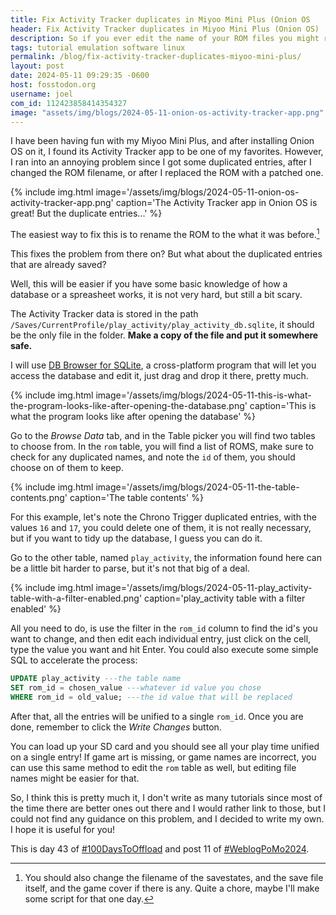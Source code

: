 ```yaml
---
title: Fix Activity Tracker duplicates in Miyoo Mini Plus (Onion OS
header: Fix Activity Tracker duplicates in Miyoo Mini Plus (Onion OS)
description: So if you ever edit the name of your ROM files you might run into some problems in your Miyoo Mini's Activity Tracker App, here's how I fixed it!
tags: tutorial emulation software linux
permalink: /blog/fix-activity-tracker-duplicates-miyoo-mini-plus/
layout: post
date: 2024-05-11 09:29:35 -0600
host: fosstodon.org
username: joel
com_id: 112423858414354327
image: "assets/img/blogs/2024-05-11-onion-os-activity-tracker-app.png"
---
```



I have been having fun with my Miyoo Mini Plus, and after installing Onion OS on it, I found its Activity Tracker app to be one of my favorites. However, I ran into an annoying problem since I got some duplicated entries, after I changed the ROM filename, or after I replaced the ROM with a patched one.

{% include img.html image='/assets/img/blogs/2024-05-11-onion-os-activity-tracker-app.png' caption='The Activity Tracker app in Onion OS is great! But the duplicate entries...' %}

The easiest way to fix this is to rename the ROM to the what it was before.[^1]

This fixes the problem from there on? But what about the duplicated entries that are already saved?

Well, this will be easier if you have some basic knowledge of how a database or a spreasheet works, it is not very hard, but still a bit scary.

The Activity Tracker data is stored in the path `/Saves/CurrentProfile/play_activity/play_activity_db.sqlite`, it should be the only file in the folder. __Make a copy of the file and put it somewhere safe.__

I will use [DB Browser for SQLite](https://sqlitebrowser.org/), a cross-platform program that will let you access the database and edit it, just drag and drop it there, pretty much.

{% include img.html image='/assets/img/blogs/2024-05-11-this-is-what-the-program-looks-like-after-opening-the-database.png' caption='This is what the program looks like after opening the database' %}

Go to the _Browse Data_ tab, and in the Table picker you will find two tables to choose from. In the `rom` table, you will find a list of ROMS, make sure to check for any duplicated names, and note the `id` of them, you should choose on of them to keep.


{% include img.html image='/assets/img/blogs/2024-05-11-the-table-contents.png' caption='The table contents' %}

For this example, let's note the Chrono Trigger duplicated entries, with the values `16` and `17`, you could delete one of them, it is not really necessary, but if you want to tidy up the database, I guess you can do it.

Go to the other table, named `play_activity`, the information found here can be a little bit harder to parse, but it's not that big of a deal.

{% include img.html image='/assets/img/blogs/2024-05-11-play_activity-table-with-a-filter-enabled.png' caption='play_activity table with a filter enabled' %}

All you need to do, is use the filter in the `rom_id` column to find the id's you want to change, and then edit each individual entry, just click on the cell, type the value you want and hit Enter. You could also execute some simple SQL to accelerate the process:

```sql
UPDATE play_activity ---the table name
SET rom_id = chosen_value ---whatever id value you chose
WHERE rom_id = old_value; ---the id value that will be replaced
```

After that, all the entries will be unified to a single `rom_id`. Once you are done, remember to click the _Write Changes_ button.

You can load up your SD card and you should see all your play time unified on a single entry! If game art is missing, or game names are incorrect, you can use this same method to edit the `rom` table as well, but editing file names might be easier for that.

So, I think this is pretty much it, I don't write as many tutorials since most of the time there are better ones out there and I would rather link to those, but I could not find any guidance on this problem, and I decided to write my own. I hope it is useful for you!

[^1]: You should also change the filename of the savestates, and the save file itself, and the game cover if there is any. Quite a chore, maybe I'll make some script for that one day.

This is day 43 of [#100DaysToOffload](https://100daystooffload.com) and post 11 of [#WeblogPoMo2024](https://weblog.anniegreens.lol/weblog-posting-month-2024).
